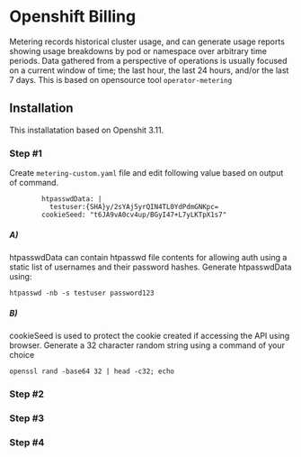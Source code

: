 # Openshift Billing

Metering records historical cluster usage, and can generate usage reports showing usage breakdowns by pod or namespace over arbitrary time periods.
Data gathered from a perspective of operations is usually focused on a current window of time; the last hour, the last 24 hours, and/or the last 7 days. This is based on opensource tool ```operator-metering```

## Installation

This installatation based on Openshit 3.11.

### Step #1

Create ```metering-custom.yaml``` file and edit following value based on output of command.

```
        htpasswdData: |
          testuser:{SHA}y/2sYAj5yrQIN4TL0YdPdmGNKpc=
        cookieSeed: "t6JA9vA0cv4up/BGyI47+L7yLKTpX1s7"
```
##### A)

htpasswdData can contain htpasswd file contents for allowing auth using a static list of usernames and their password hashes.
Generate htpasswdData using: 

```htpasswd -nb -s testuser password123```

##### B)

cookieSeed is used to protect the cookie created if accessing the API using browser.
Generate a 32 character random string using a command of your choice

```openssl rand -base64 32 | head -c32; echo```

### Step #2


### Step #3



### Step #4


